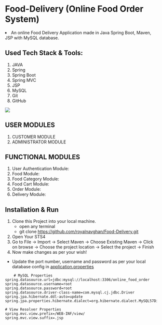# Food-Delivery (Online Food Order System)



<li>An online Food Delivery Application made in Java Spring Boot, Maven, JSP with MySQL database.
 
 
## Used Tech Stack & Tools:
1. JAVA
2. Spring
3. Spring Boot
4. Spring MVC
5. JSP
6. MySQL
7. Git
8. GitHub

[![](https://skillicons.dev/icons?i=java,spring,mysql,css,git,github)]()

## USER MODULES
1. CUSTOMER MODULE
2. ADMINISTRATOR MODULE

## FUNCTIONAL MODULES
1. User Authentication Module: 
2. Food Module: 
3. Food Category Module: 
4. Food Cart Module: 
5. Order Module: 
6. Delivery Module: 

## Installation & Run

1. Clone this Project into your local machine.
      - open any terminal
      - git clone https://github.com/royalnavghan/Food-Delivery.git
2. Open Your STS4
3. Go to File -> Import -> Select Maven -> Choose Existing Maven -> Click on browse -> Choose the project location -> Select the project -> Finish
4. Now make changes as per your wish!


* Update the port number, username and password as per your local database config in [application.properties](https://github.com/royalnavghan/Food-Delivery/blob/ddbe78f947a19b84041ebca81d964a79d614fe52/src/main/resources/application.properties)

```
    # MySQL Properties
spring.datasource.url=jdbc:mysql://localhost:3306/online_food_order
spring.datasource.username=root
spring.datasource.password=root
spring.datasource.driver-class-name=com.mysql.cj.jdbc.Driver
spring.jpa.hibernate.ddl-auto=update
spring.jpa.properties.hibernate.dialect=org.hibernate.dialect.MySQL57Dialect

# View Resolver Properties
spring.mvc.view.prefix=/WEB-INF/view/
spring.mvc.view.suffix=.jsp

```

